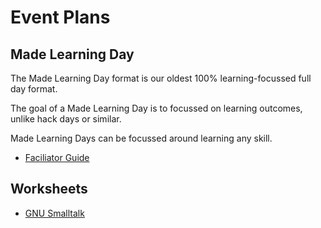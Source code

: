 # Event Plans

## Made Learning Day

The Made Learning Day format is our oldest 100% learning-focussed full day format. 

The goal of a Made Learning Day is to focussed on learning outcomes, unlike hack days or similar.

Made Learning Days can be focussed around learning any skill.

* [Faciliator Guide](./mld/facilitators-guide)

## Worksheets

* [GNU Smalltalk](./mld/gnu-smalltalk)

